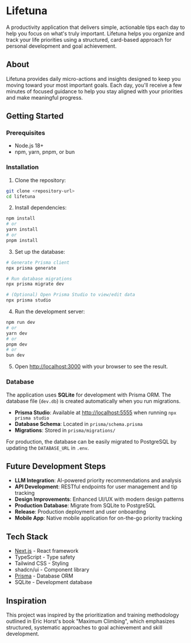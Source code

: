# Lifetuna

A productivity application that delivers simple, actionable tips each day to help you focus on what's truly important. Lifetuna helps you organize and track your life priorities using a structured, card-based approach for personal development and goal achievement.

## About

Lifetuna provides daily micro-actions and insights designed to keep you moving toward your most important goals. Each day, you'll receive a few minutes of focused guidance to help you stay aligned with your priorities and make meaningful progress.

## Getting Started

### Prerequisites

- Node.js 18+ 
- npm, yarn, pnpm, or bun

### Installation

1. Clone the repository:
```bash
git clone <repository-url>
cd lifetuna
```

2. Install dependencies:
```bash
npm install
# or
yarn install
# or
pnpm install
```

3. Set up the database:
```bash
# Generate Prisma client
npx prisma generate

# Run database migrations
npx prisma migrate dev

# (Optional) Open Prisma Studio to view/edit data
npx prisma studio
```

4. Run the development server:
```bash
npm run dev
# or
yarn dev
# or
pnpm dev
# or
bun dev
```

5. Open [http://localhost:3000](http://localhost:3000) with your browser to see the result.

### Database

The application uses **SQLite** for development with Prisma ORM. The database file (`dev.db`) is created automatically when you run migrations.

- **Prisma Studio**: Available at [http://localhost:5555](http://localhost:5555) when running `npx prisma studio`
- **Database Schema**: Located in `prisma/schema.prisma`
- **Migrations**: Stored in `prisma/migrations/`

For production, the database can be easily migrated to PostgreSQL by updating the `DATABASE_URL` in `.env`.


## Future Development Steps

- **LLM Integration**: AI-powered priority recommendations and analysis
- **API Development**: RESTful endpoints for user management and tip tracking
- **Design Improvements**: Enhanced UI/UX with modern design patterns
- **Production Database**: Migrate from SQLite to PostgreSQL
- **Release**: Production deployment and user onboarding
- **Mobile App**: Native mobile application for on-the-go priority tracking

## Tech Stack

- [Next.js](https://nextjs.org) - React framework
- TypeScript - Type safety
- Tailwind CSS - Styling
- shadcn/ui - Component library
- [Prisma](https://prisma.io) - Database ORM
- SQLite - Development database

## Inspiration

This project was inspired by the prioritization and training methodology outlined in Eric Horst's book "Maximum Climbing", which emphasizes structured, systematic approaches to goal achievement and skill development.
